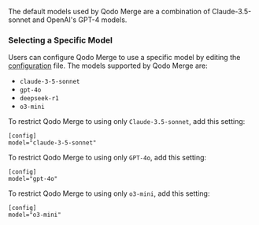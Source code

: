 
The default models used by Qodo Merge are a combination of Claude-3.5-sonnet and  OpenAI's GPT-4 models.

### Selecting a Specific Model

Users can configure Qodo Merge to use a specific model by editing the [configuration](https://qodo-merge-docs.qodo.ai/usage-guide/configuration_options/) file.
The models supported by Qodo Merge are:

- `claude-3-5-sonnet`
- `gpt-4o`
- `deepseek-r1`
- `o3-mini`

To restrict Qodo Merge to using only `Claude-3.5-sonnet`, add this setting:

```
[config]
model="claude-3-5-sonnet"
```

To restrict Qodo Merge to using only `GPT-4o`, add this setting:
```
[config]
model="gpt-4o"
```

[//]: # (To restrict Qodo Merge to using only `deepseek-r1` us-hosted, add this setting:)
[//]: # (```)
[//]: # ([config])
[//]: # (model="deepseek/r1")
[//]: # (```)

To restrict Qodo Merge to using only `o3-mini`, add this setting:
```
[config]
model="o3-mini"
```
